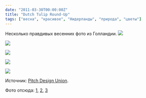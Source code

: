 ```yaml
---
date: "2011-03-30T00:00:00Z"
title: "Dutch Tulip Round-Up"
tags: ["весна", "красивое", "Нидерланды", "природа", "цветы"]
---
```


Несколько правдивых весенних фото из Голландии.
![](img:2.bp.blogspot.com/-QEZ4ncr1tv4/TZNyGYRDQEI/AAAAAAAAIH4/50bU2tp47ww/s1600/1257917284FCL4Mum.jpg:a)

<!--more-->

![](img:1.bp.blogspot.com/-OmMWpw1NBDI/TZNyOjv5ceI/AAAAAAAAIH8/GI4x2uxh2eg/s1600/1218746687lhwQnl1.jpg:a)

![](img:3.bp.blogspot.com/-QaKEQB_Hhxo/TZNzkWSN59I/AAAAAAAAIIA/OUu6jcOe8pA/s1600/tulipfeild.jpg)

![](img:2.bp.blogspot.com/-YQRsNpvDWPo/TZNzlPBo4zI/AAAAAAAAIIE/2vfxK135SqA/s1600/tulips.jpg)

![](img:4.bp.blogspot.com/-X2ZP4X9rSvo/TZNzl2hBwqI/AAAAAAAAIII/hh0sDV8SaG4/s1600/tulips2.jpg)

Источник: [Pitch Design Union](http://pitchdesignunion.com/?p=4808).

Фото отсюда: [1](http://pixdaus.com/single.php?id=72051), [2](http://pixdaus.com/single.php?id=204430), [3](http://peterjsullivan.wordpress.com/2008/10/28/birds-eye-view-of-dutch-tulip-fields)
